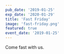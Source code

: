 ```yaml
---
pub_date: '2019-01-25'
exp_date: '2020-01-29'
title: 'Fast Friday'
image: 'fast-friday.png'
featured: true
event_date: '2019-01-25'
---
```


Come fast with us.
